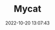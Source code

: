---
title: Mycat
date: 2022-10-20 13:07:43
summary: 学习一下Mycat
tags:
categories:
img: https://cdn.jsdelivr.net/gh/GoldArowana/static_source@main/images/cover/co202-m.jpg
tinyImg: https://cdn.jsdelivr.net/gh/GoldArowana/static_source@main/images/tiny/cover/co202.jpg
---